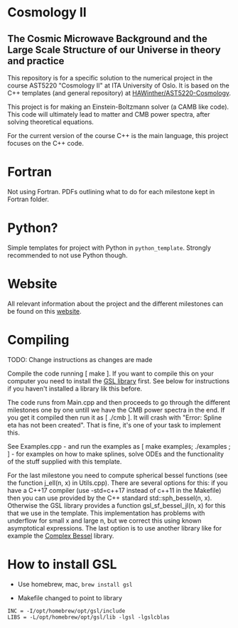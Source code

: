 # Cosmology II
## The Cosmic Microwave Background and the Large Scale Structure of our Universe in theory and practice

This repository is for a specific solution to the numerical project in the course AST5220 "Cosmology II" at ITA University of Oslo. It is based on the C++ templates (and general repository) at [HAWinther/AST5220-Cosmology](https://github.com/HAWinther/AST5220-Cosmology).

This project is for making an Einstein-Boltzmann solver (a CAMB like code). This code will ultimately lead to matter and CMB power spectra, after solving theoretical equations. 

For the current version of the course C++ is the main language, this project focuses on the C++ code.

# Fortran

Not using Fortran. PDFs outlining what to do for each milestone kept in Fortran folder.

# Python?

Simple templates for project with Python in `python_template`. Strongly recommended to not use Python though.

# Website
All relevant information about the project and the different milestones can be found on this [website](https://cmb.wintherscoming.no/).

# Compiling

TODO: Change instructions as changes are made

Compile the code running [ make ]. If you want to compile this on your computer you need to install the [GSL library](ftp://ftp.gnu.org/gnu/gsl/) first. See below for instructions if you haven't installed a library lik this before.

The code runs from Main.cpp and then proceeds to go through the different milestones one by one untill we have the CMB power spectra in the end. If you get it compiled then run it as [ ./cmb ]. It will crash with "Error: Spline eta has not been created". That is fine, it's one of your task to implement this. 

See Examples.cpp - and run the examples as [ make examples; ./examples ; ] - for examples on how to make splines, solve ODEs and the functionality of the stuff supplied with this template.

For the last milestone you need to compute spherical bessel functions (see the function j\_ell(n, x) in Utils.cpp). There are several options for this: if you have a C++17 compiler (use -std=c++17 instead of c++11 in the Makefile) then you can use provided by the C++ standard std::sph\_bessel(n, x). Otherwise the GSL library provides a function gsl\_sf\_bessel\_jl(n, x) for this that we use in the template. This implementation has problems with underflow for small x and large n, but we correct this using known asymptotical expressions. The last option is to use another library like for example the [Complex Bessel](https://github.com/joeydumont/complex_bessel) library.

# How to install GSL

- Use homebrew, mac, `brew install gsl`

- Makefile changed to point to library

```
INC = -I/opt/homebrew/opt/gsl/include
LIBS = -L/opt/homebrew/opt/gsl/lib -lgsl -lgslcblas
```



